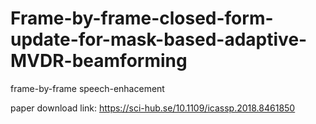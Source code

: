 # Frame-by-frame-closed-form-update-for-mask-based-adaptive-MVDR-beamforming
frame-by-frame speech-enhacement

paper download link: https://sci-hub.se/10.1109/icassp.2018.8461850  
